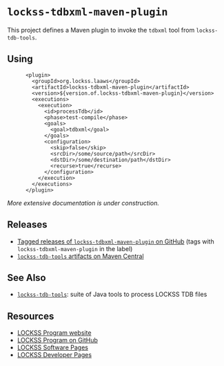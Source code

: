 # `lockss-tdbxml-maven-plugin`

This project defines a Maven plugin to invoke the `tdbxml` tool from `lockss-tdb-tools`.

## Using

          <plugin>
            <groupId>org.lockss.laaws</groupId>
            <artifactId>lockss-tdbxml-maven-plugin</artifactId>
            <version>${version.of.lockss-tdbxml-maven-plugin}</version>
            <executions>
              <execution>
                <id>processTdb</id>
                <phase>test-compile</phase>
                <goals>
                  <goal>tdbxml</goal>
                </goals>
                <configuration>
                  <skip>false</skip>
                  <srcDir>/some/source/path</srcDir>
                  <dstDir>/some/destination/path</dstDir>
                  <recurse>true</recurse>
                </configuration>
              </execution>
            </executions>
          </plugin>

*More extensive documentation is under construction.*

## Releases

*   [Tagged releases of `lockss-tdbxml-maven-plugin` on GitHub](https://github.com/lockss/lockss-tdb-tools/releases) (tags with `lockss-tdbxml-maven-plugin` in the label)
*   [`lockss-tdb-tools` artifacts on Maven Central](https://search.maven.org/search?q=g:org.lockss.laaws%20AND%20a:lockss-tdbxml-maven-plugin&core=gav)

## See Also

*   [`lockss-tdb-tools`](https://github.com/lockss/lockss-tdb-tools/lockss-tdb-tools): suite of Java tools to process LOCKSS TDB files

## Resources

*   [LOCKSS Program website](https://www.lockss.org/)
*   [LOCKSS Program on GitHub](https://github.com/lockss)
*   [LOCKSS Software Pages](https://lockss.github.io/software)
*   [LOCKSS Developer Pages](https://lockss.github.io/developers)
